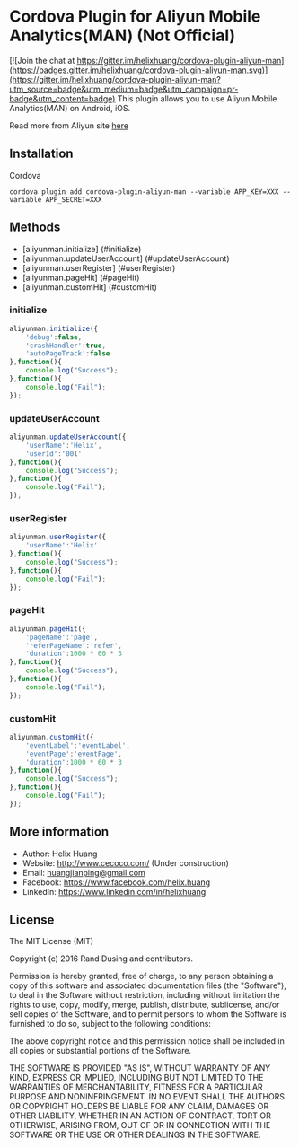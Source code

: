 #  Cordova Plugin for Aliyun Mobile Analytics(MAN) (Not Official)

[![Join the chat at https://gitter.im/helixhuang/cordova-plugin-aliyun-man](https://badges.gitter.im/helixhuang/cordova-plugin-aliyun-man.svg)](https://gitter.im/helixhuang/cordova-plugin-aliyun-man?utm_source=badge&utm_medium=badge&utm_campaign=pr-badge&utm_content=badge)
This plugin allows you to use Aliyun Mobile Analytics(MAN) on Android, iOS.

Read more from Aliyun site [here](https://help.aliyun.com/product/9005959_30019.html?spm=5176.750001.2.35.S4zt6o)

## Installation ##

Cordova

```cordova plugin add cordova-plugin-aliyun-man --variable APP_KEY=XXX --variable APP_SECRET=XXX```

## Methods ##

* [aliyunman.initialize] (#initialize)
* [aliyunman.updateUserAccount] (#updateUserAccount) 
* [aliyunman.userRegister] (#userRegister) 
* [aliyunman.pageHit] (#pageHit)
* [aliyunman.customHit] (#customHit)

### initialize ###

```javascript
aliyunman.initialize({
    'debug':false,
    'crashHandler':true,
    'autoPageTrack':false
},function(){
    console.log("Success");
},function(){
    console.log("Fail");
});
```

### updateUserAccount ###

```javascript
aliyunman.updateUserAccount({
    'userName':'Helix',
    'userId':'001'
},function(){
    console.log("Success");
},function(){
    console.log("Fail");
});
```

### userRegister ###

```javascript
aliyunman.userRegister({
    'userName':'Helix'
},function(){
    console.log("Success");
},function(){
    console.log("Fail");
});
```

### pageHit ###

```javascript
aliyunman.pageHit({
    'pageName':'page',
    'referPageName':'refer',
    'duration':1000 * 60 * 3
},function(){
    console.log("Success");
},function(){
    console.log("Fail");
});
```

### customHit ###

```javascript
aliyunman.customHit({
    'eventLabel':'eventLabel',
    'eventPage':'eventPage',
    'duration':1000 * 60 * 3
},function(){
    console.log("Success");
},function(){
    console.log("Fail");
});
```


## More information ##
* Author: Helix Huang
* Website: http://www.cecoco.com/ (Under construction)
* Email: <huangjianping@gmail.com>
* Facebook: https://www.facebook.com/helix.huang
* LinkedIn: https://www.linkedin.com/in/helixhuang

## License ##
The MIT License (MIT)

Copyright (c) 2016 Rand Dusing and contributors.

Permission is hereby granted, free of charge, to any person obtaining a copy
of this software and associated documentation files (the "Software"), to deal
in the Software without restriction, including without limitation the rights
to use, copy, modify, merge, publish, distribute, sublicense, and/or sell
copies of the Software, and to permit persons to whom the Software is
furnished to do so, subject to the following conditions:

The above copyright notice and this permission notice shall be included in all
copies or substantial portions of the Software.

THE SOFTWARE IS PROVIDED "AS IS", WITHOUT WARRANTY OF ANY KIND, EXPRESS OR
IMPLIED, INCLUDING BUT NOT LIMITED TO THE WARRANTIES OF MERCHANTABILITY,
FITNESS FOR A PARTICULAR PURPOSE AND NONINFRINGEMENT. IN NO EVENT SHALL THE
AUTHORS OR COPYRIGHT HOLDERS BE LIABLE FOR ANY CLAIM, DAMAGES OR OTHER
LIABILITY, WHETHER IN AN ACTION OF CONTRACT, TORT OR OTHERWISE, ARISING FROM,
OUT OF OR IN CONNECTION WITH THE SOFTWARE OR THE USE OR OTHER DEALINGS IN THE
SOFTWARE.

